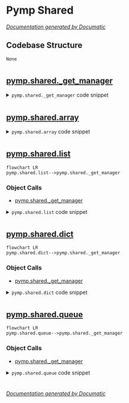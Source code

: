 # Pymp Shared

[_Documentation generated by Documatic_](https://www.documatic.com)

<!---Documatic-section-Codebase Structure-start--->
## Codebase Structure

<!---Documatic-block-system_architecture-start--->
```mermaid
None
```
<!---Documatic-block-system_architecture-end--->

# #
<!---Documatic-section-Codebase Structure-end--->

<!---Documatic-section-pymp.shared._get_manager-start--->
## [pymp.shared._get_manager](3-pymp_shared.md#pymp.shared._get_manager)

<!---Documatic-section-_get_manager-start--->
<!---Documatic-block-pymp.shared._get_manager-start--->
<details>
	<summary><code>pymp.shared._get_manager</code> code snippet</summary>

```python
def _get_manager():
    global _MANAGER, _LOCK
    if _MANAGER is None:
        with _LOCK:
            if _MANAGER is None:
                try:
                    _MANAGER = _multiprocessing.Manager()
                except RuntimeError as err:
                    _LOGGER.error("Could not create a multiprocessing manager. This is likely because you are calling a function using PyMP directly from the main script, without guarding it with a `if __name__ == '__main__':`. This is not supported. Just in case, we'll raise the original exception.")
                    raise err
    return _MANAGER
```
</details>
<!---Documatic-block-pymp.shared._get_manager-end--->
<!---Documatic-section-_get_manager-end--->

# #
<!---Documatic-section-pymp.shared._get_manager-end--->

<!---Documatic-section-pymp.shared.array-start--->
## [pymp.shared.array](3-pymp_shared.md#pymp.shared.array)

<!---Documatic-section-array-start--->
<!---Documatic-block-pymp.shared.array-start--->
<details>
	<summary><code>pymp.shared.array</code> code snippet</summary>

```python
def array(shape, dtype=None, autolock=False):
    assert _NP_AVAILABLE, 'To use the shared array object, numpy must be available!'
    if dtype is None:
        dtype = _np.float64
    if not isinstance(dtype, _np.dtype):
        dtype = _np.dtype(dtype)
    shared_arr = _multiprocessing.Array('b', int(_np.prod(shape) * dtype.itemsize), lock=autolock)
    with _warnings.catch_warnings():
        _warnings.simplefilter('ignore', RuntimeWarning)
        data = _np.ctypeslib.as_array(shared_arr).view(dtype).reshape(shape)
    return data
```
</details>
<!---Documatic-block-pymp.shared.array-end--->
<!---Documatic-section-array-end--->

# #
<!---Documatic-section-pymp.shared.array-end--->

<!---Documatic-section-pymp.shared.list-start--->
## [pymp.shared.list](3-pymp_shared.md#pymp.shared.list)

<!---Documatic-section-list-start--->
```mermaid
flowchart LR
pymp.shared.list-->pymp.shared._get_manager
```

### Object Calls

* [pymp.shared._get_manager](3-pymp_shared.md#pymp.shared._get_manager)

<!---Documatic-block-pymp.shared.list-start--->
<details>
	<summary><code>pymp.shared.list</code> code snippet</summary>

```python
def list(*args, **kwargs):
    return _get_manager().list(*args, **kwargs)
```
</details>
<!---Documatic-block-pymp.shared.list-end--->
<!---Documatic-section-list-end--->

# #
<!---Documatic-section-pymp.shared.list-end--->

<!---Documatic-section-pymp.shared.dict-start--->
## [pymp.shared.dict](3-pymp_shared.md#pymp.shared.dict)

<!---Documatic-section-dict-start--->
```mermaid
flowchart LR
pymp.shared.dict-->pymp.shared._get_manager
```

### Object Calls

* [pymp.shared._get_manager](3-pymp_shared.md#pymp.shared._get_manager)

<!---Documatic-block-pymp.shared.dict-start--->
<details>
	<summary><code>pymp.shared.dict</code> code snippet</summary>

```python
def dict(*args, **kwargs):
    return _get_manager().dict(*args, **kwargs)
```
</details>
<!---Documatic-block-pymp.shared.dict-end--->
<!---Documatic-section-dict-end--->

# #
<!---Documatic-section-pymp.shared.dict-end--->

<!---Documatic-section-pymp.shared.queue-start--->
## [pymp.shared.queue](3-pymp_shared.md#pymp.shared.queue)

<!---Documatic-section-queue-start--->
```mermaid
flowchart LR
pymp.shared.queue-->pymp.shared._get_manager
```

### Object Calls

* [pymp.shared._get_manager](3-pymp_shared.md#pymp.shared._get_manager)

<!---Documatic-block-pymp.shared.queue-start--->
<details>
	<summary><code>pymp.shared.queue</code> code snippet</summary>

```python
def queue(*args, **kwargs):
    return _get_manager().Queue(*args, **kwargs)
```
</details>
<!---Documatic-block-pymp.shared.queue-end--->
<!---Documatic-section-queue-end--->

# #
<!---Documatic-section-pymp.shared.queue-end--->

[_Documentation generated by Documatic_](https://www.documatic.com)